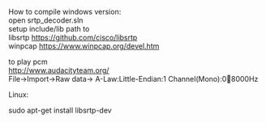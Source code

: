 

How to compile windows version:  
open srtp_decoder.sln   
setup include/lib path to   
libsrtp  https://github.com/cisco/libsrtp  
winpcap https://www.winpcap.org/devel.htm  


to play pcm  
http://www.audacityteam.org/  
File->Import->Raw data-> A-Law:Little-Endian:1 Channel(Mono):0:100:8000Hz  

Linux:  
  
sudo apt-get install  libsrtp-dev
